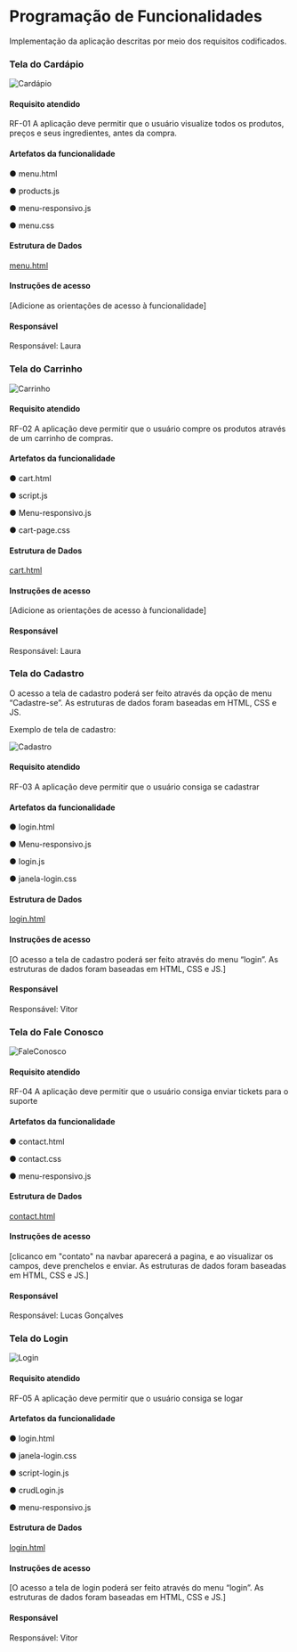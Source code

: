 # Programação de Funcionalidades

Implementação da aplicação descritas por meio dos requisitos codificados. 

### Tela do Cardápio

![Cardápio](./img/Tela-Cardapio.jpg)


#### Requisito atendido

RF-01 	A aplicação deve permitir que o usuário visualize todos os produtos, preços e seus ingredientes, antes da compra.


#### Artefatos da funcionalidade

● menu.html

● products.js

● menu-responsivo.js

● menu.css



#### Estrutura de Dados

[menu.html](https://github.com/ICEI-PUC-Minas-PMV-ADS/pmv-ads-2023-2-e1-proj-web-t1-expresso-virtual/blob/main/codigo-fonte/Menu-page/menu.html)


#### Instruções de acesso

[Adicione as orientações de acesso à funcionalidade]


#### Responsável

Responsável: Laura

### Tela do Carrinho

![Carrinho](./img/Tela-Carrinho.jpg)


#### Requisito atendido

RF-02 	A aplicação deve permitir que o usuário compre os produtos através de um carrinho de compras.

#### Artefatos da funcionalidade

● cart.html

● script.js

● Menu-responsivo.js

● cart-page.css



#### Estrutura de Dados

[cart.html](https://github.com/ICEI-PUC-Minas-PMV-ADS/pmv-ads-2023-2-e1-proj-web-t1-expresso-virtual/blob/main/codigo-fonte/Cart-Page/cart.html)


#### Instruções de acesso

[Adicione as orientações de acesso à funcionalidade]


#### Responsável

Responsável: Laura








### Tela do Cadastro

O acesso a tela de cadastro poderá ser feito através da opção de menu “Cadastre-se”. As estruturas de dados foram baseadas em HTML, CSS e JS.

Exemplo de tela de cadastro:

![Cadastro](./img/Tela-Cadastro.jpg)


#### Requisito atendido

RF-03 A aplicação deve permitir que o usuário consiga se cadastrar 


#### Artefatos da funcionalidade

● login.html

● Menu-responsivo.js

● login.js

● janela-login.css




#### Estrutura de Dados

[login.html](https://github.com/ICEI-PUC-Minas-PMV-ADS/pmv-ads-2023-2-e1-proj-web-t1-expresso-virtual/blob/main/codigo-fonte/pagina-login/login.html)


#### Instruções de acesso

[O acesso a tela de cadastro poderá ser feito através do menu “login”. As estruturas de dados foram baseadas em HTML, CSS e JS.]


#### Responsável

Responsável: Vitor





### Tela do Fale Conosco

![FaleConosco](./img/FaleConosco.jpg)


#### Requisito atendido

RF-04 	A aplicação deve permitir que o usuário consiga enviar tickets para o suporte


#### Artefatos da funcionalidade

● contact.html

● contact.css

● menu-responsivo.js




#### Estrutura de Dados

[contact.html](https://github.com/ICEI-PUC-Minas-PMV-ADS/pmv-ads-2023-2-e1-proj-web-t1-expresso-virtual/blob/main/codigo-fonte/Contact-page/contact.html)


#### Instruções de acesso

[clicanco em "contato" na navbar aparecerá a pagina, e ao visualizar os campos, deve prenchelos e enviar. As estruturas de dados foram baseadas em HTML, CSS e JS.]


#### Responsável

Responsável: Lucas Gonçalves







### Tela do Login


![Login](./img/Tela-login.jpg)


#### Requisito atendido

RF-05 	A aplicação deve permitir que o usuário consiga se logar


#### Artefatos da funcionalidade

● login.html

● janela-login.css

● script-login.js

● crudLogin.js

● menu-responsivo.js




#### Estrutura de Dados

[login.html](https://github.com/ICEI-PUC-Minas-PMV-ADS/pmv-ads-2023-2-e1-proj-web-t1-expresso-virtual/blob/main/codigo-fonte/pagina-login/login.html)


#### Instruções de acesso

[O acesso a tela de login poderá ser feito através do menu “login”. As estruturas de dados foram baseadas em HTML, CSS e JS.]


#### Responsável

Responsável: Vitor